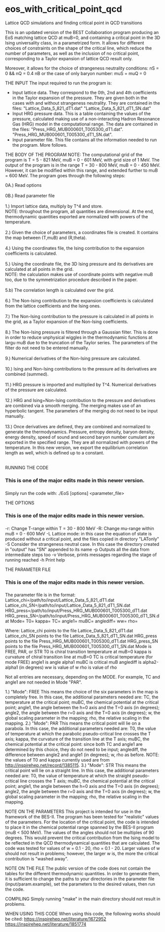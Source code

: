 # eos_with_critical_point_qcd
Lattice QCD simulations and finding critical point in QCD transitions

This is an updated version of the BEST Collaboration 
program producing an EoS matching lattice QCD at muB=0, 
and containing a critical point in the 3D Ising universality 
class, in a parametrized form.
It allows for different choices of constraints on the 
shape of the critical line, which reduce the number of 
parameters, as well as the inclusion of no critical point,
corresponding to a Taylor expansion of lattice QCD result 
only.

Moreover, it allows for the choice of strangeness neutrality
conditions:
nS = 0 && nQ = 0.4 nB
or the case of only baryon number:
muS = muQ = 0

THE INPUT
The input required to run the program is:
- Input lattice data. They correspond to the 0th, 2nd 
	and 4th coefficients in the Taylor expansion of the 
	pressure. They are given both in the cases with and 
	without strangeness neutrality. They are contained 
	in the files:
	"Lattice_Data_5_821_dT1.dat"
	"Lattice_Data_5_821_dT1_SN.dat"
- Input HRG pressure data. This is a table containing 
	the values of the pressure, calculated making use of 
	a non-interacting Hadron Resonance Gas (HRG) model in 
	the computational range. The data are contained in the 
	files:
	"Press_HRG_MUB000601_T005300_dT1.dat".
	"Press_HRG_MUB000601_T005300_dT1_SN.dat".
- Input parameter file. This file contains all the information 
	needed to run the program. More follows.

THE BODY OF THE PROGRAM
NOTE: The computational grid of the program is T = 5 - 821 MeV, 
			muB = 0 - 601 MeV, with grid size of 1 MeV. The output of 
			the program is in the range T = 30 - 800 MeV, 
			muB = 0 - 450 MeV. However, it can be modified within this 
			range, and extended further to muB = 600 MeV.
The program goes through the following steps:<br />

0A.) 	Read options<br /><br />
0B.) 	Read parameter file<br /><br />
1.) 	Import lattice data, multiply by T^4 and store. <br />
NOTE: throughout the program, all quantities are dimensional. 
			At the end, thermodynamic quantities exported are 
			normalized with powers of the temperature.<br /><br />
2.) 	Given the choice of parameters, a coordinates file is created. 
			It contains the map between (T,muB) and (R,theta). <br /><br /> 
4.) 	Using the coordinates file, the Ising contribution to the 
			expansion coefficients is calculated.<br /><br />
5.) 	Using the coordinate file, the 3D Ising pressure and its derivatives 
			are calculated at all points in the grid.<br />
NOTE: the calculation makes use of coordinate points with negative 
			muB too, due to the symmetrization procedure described in 
			the paper.<br /><br />
5.b)  The correlation length is calculated over the grid.<br /><br />
6.) 	The Non-Ising contribution to the expansion coefficients is 
			calculated from the lattice coefficients and the Ising ones.<br /><br />
7.) 	The Non-Ising contribution to the pressure is calculated in 
			all points in the grid, as a Taylor expansion of the Non-Ising 
			coefficients.<br /><br />
8.) 	The Non-Ising pressure is filtered through a Gaussian filter. 
			This is done in order to reduce unphysical wiggles in the 
			thermodynamic functions at largu muB due to the truncation of 
			the Taylor series. The parameters of the filter do not need to 
			be entered manually.<br /><br />
9.) 	Numerical derivatives of the Non-Ising pressure are calculated.<br /><br />
10.)	Ising and Non-Ising contributions to the pressure ad its 
			derivatives are combined (summed).<br /><br />
11.)	HRG pressure is imported and multiplied by T^4. Numerical 
			derivatives of the pressure are calculated.<br /><br />
12.) 	HRG and Ising+Non-Ising contribution to the pressure and 
		 	derivatives are combined via a smooth merging. The merging 
			makes use of an hyperbolic tangent. The parameters of the 
			merging do not need to be input manually.<br /><br />
13.)	Once derivatives are defined, they are combined and normalized 
			to generate the thermodynamics. Pressure, entropy density, 
			baryon density, energy density, speed of sound and second baryon 
			number cumulant are exported in the specified range. They are all 
			normalized with powers of the temperature.
			In this new version, we export the equilibrium correlation length
			as well, which is defined up to a constant.<br /><br />


RUNNING THE CODE
###                                                            ###	
### This is one of the major edits made in this newer version. ###
###                                                            ###	
Simply run the code with:
./EoS [options] <parameter_file>


THE OPTIONS
###                                                            ###	
### This is one of the major edits made in this newer version. ###
###                                                            ###	
 -r<lowT>:<highT>    Change T-range within T = 30 - 800 MeV
 -R<lowMU>:<highMU>  Change mu-range within muB = 0 - 600 MeV
 -L                  Lattice mode: in this case the equation
                     of state is produced without a critical point,
                     and the files copied in directory "LATonly"
 -S                  Consider the strangeness neutral case. In this case
                     the directory created in "output" has "SN" appended
                     to its name
 -p                  Outputs all the data from intermediate steps too
 -v                  Verbose, prints messages regarding the stage of 
										 running reached
 -h                  Print help


THE PARAMETER FILE
###                                                            ###	
### This is one of the major edits made in this newer version. ###
###                                                            ###	

The parameter file is in the format:
Lattice_chi=/path/to/input/Lattice_Data_5_821_dT1.dat
Lattice_chi_SN=/path/to/input/Lattice_Data_5_821_dT1_SN.dat
HRG_press=/path/to/input/Press_HRG_MUB000601_T005300_dT1.dat
HRG_press_SN=/path/to/input/Press_HRG_MUB000601_T005300_dT1_SN.dat
Mode=<mode>
T0=<value>
kappa=<value>
TC=<value>
angle1=<value>
muBC=<value>
anglediff=<value>
ww=<value>
rho=<value>


Where:
Lattice_chi points to the file Lattice_Data_5_821_dT1.dat
Lattice_chi_SN points to the file Lattice_Data_5_821_dT1_SN.dat
HRG_press points to the file Press_HRG_MUB000601_T005300_dT1.dat
HRG_press_SN points to the file Press_HRG_MUB000601_T005300_dT1_SN.dat
Mode is FREE, PAR, or STR
T0 is chiral transition temperature at muB=0 
kappa is curvature of chiral transition line at muB=0
TC is critical temperature (for mode FREE)
angle1 is angle alpha1 
muBC is critical muB
anglediff is alpha2-alpha1 (in degrees)
ww is value of w
rho is value of rho

Not all entries are necessary, depending on the MODE. 
For example, TC and angle1 are not needed in Mode "PAR".

1.) "Mode": FREE
		This means the choice of the six parameters in the map is 
		completely free. In this case, the additional parameters 
		needed are: 
		TC, the temperature at the critical point; 
		muBC, the chemical potential at the critical point; 
		angle1, the angle between the h=0 axis and the T=0 axis (in degrees); 
		angle2, the angle between the r=0 axis and the T=0 axis (in degrees); 
		w, the global scaling parameter in the mapping; 
		rho, the relative scaling in the mapping. 
2.) "Mode": PAR
		This means the critical point will lie on a parabola. In 
		this case, the additional parameters needed are: 
		T0, the value of temperature at which the parabolic pseudo-critical 
				line crosses the T axis; 
		kappa, the curvature of the transition line at the T axis; 
		muBC, the chemical potential at the critical point: since 
				both TC and angle1 are determined by this choice, they do 
				not need to be input; 
		anglediff, the difference between angle2 and angle1 (in degrees); 
		w, rho as before. 
		NOTE: the values of T0 and kappa currently used are from http://inspirehep.net/record/1385115.
3.)	"Mode": STR
		This means the critical point will lie on a straight line. In 
		this case, the additional parameters needed are: 
		T0, the value of temperature at which the straight pseudo-critical 
				line crosses the T axis; 
		muBC, the chemical potential at the critical point; 
		angle1, the angle between the h=0 axis and the T=0 axis (in degrees); 
		angle2, the angle between the r=0 axis and the T=0 axis (in degrees); 
		w, the global scaling parameter in the mapping; 
		rho, the relative scaling in the mapping. 



NOTE ON THE PARAMETERS
This project is intended for use in the framework of the BES-II. 
The program has been tested for "realistic" values of the parameters.
For the location of the critical point, the code is intended to 
place it in the chemical potential range spanned by the BES-II 
program (muB < 500 MeV).
The values of the angles should not be multiples of 90 degrees. 
This would prevent the critical contribution from the Ising model 
to be reflected in the QCD thermodynamical quantities that are 
calculated.
The code was tested for values of w = 0.1 - 20, rho = 0.1 - 20. Larger 
values of w should not result in problems; however, the larger w is, 
the more the critical contribution is "washed away". 

NOTE ON THE FILE
The public version of the code does not contain the tables for the 
different thermodynamic quantities. In order to generate them, it is
sufficient to change the paths to your directories in the parameter 
file (input/param.example), set the parameters to the desired values, 
then run the code.

COMPILING
Simply running "make" in the main directory should not
result in problems.



WHEN USING THIS CODE
When using this code, the following works should be cited:
https://inspirehep.net/literature/1672952
https://inspirehep.net/literature/1851774

